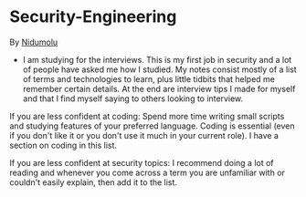 # Security-Engineering
By [Nidumolu](Nidumolu1974/Security-Engineering/README.md)

- I am studying for the interviews. This is my first job in security and a lot of people have asked me how I studied. My notes consist mostly of a list of terms and technologies to learn, plus little tidbits that helped me remember certain details. At the end are interview tips I made for myself and that I find myself saying to others looking to interview.

If you are less confident at coding: Spend more time writing small scripts and studying features of your preferred language. Coding is essential (even if you don't like it or you don't use it much in your current role). I have a section on coding in this list.

If you are less confident at security topics: I recommend doing a lot of reading and whenever you come across a term you are unfamiliar with or couldn't easily explain, then add it to the list.
